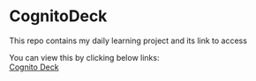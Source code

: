 # CognitoDeck
This repo contains my daily learning project and its link to access 

You can view this by clicking below links:
<br>
<a href="https://abhivikrant.github.io/CognitoDeck/" target="_blank" title="CognitoDeck" > Cognito Deck</a>
